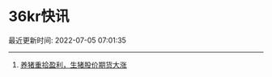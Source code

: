 # 36kr快讯

最近更新时间: 2022-07-05 07:01:35

--- 
1. [养猪重拾盈利，生猪股价期货大涨](https://wap.egsea.com/detail/article?id=1214351) 
